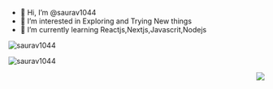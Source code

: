 - 👋 Hi, I’m @saurav1044
- 👀 I’m interested in Exploring and Trying New things
- 🌱 I’m currently learning Reactjs,Nextjs,Javascrit,Nodejs
<p align="left">
<img align="center" src="https://github-readme-stats.vercel.app/api/top-langs?username=saurav1044&show_icons=true&theme=dark&locale=en&layout=compact" alt="saurav1044" />
</p>

<p align="left">
<img align="center" src="https://github-readme-stats.vercel.app/api?username=saurav1044&show_icons=true&theme=dark&locale=en" alt="saurav1044" />
</p>

<p align="left">

</p>

<p alight="right">
<img align="right" src="https://komarev.com/ghpvc/?username=saurav1044&style=plastic&color=blue" />
</p>


<!---
saurav1044/saurav1044 is a ✨ special ✨ repository because its `README.md` (this file) appears on your GitHub profile.
You can click the Preview link to take a look at your changes.
--->
